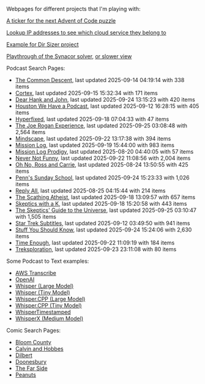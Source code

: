 Webpages for different projects that I'm playing with:

[A ticker for the next Advent of Code puzzle](https://seligman.github.io/aoc_ticker.html)

[Lookup IP addresses to see which cloud service they belong to](https://seligman.github.io/cloud-ips/index.html)

[Example for Dir Sizer project](https://seligman.github.io/dir_sizer/cost_example.html)

[Playthrough of the Synacor solver](https://seligman.github.io/synacor/run_script_speed.html), [or slower view](https://seligman.github.io/synacor/run_script.html)

Podcast Search Pages:
<!-- Podcasts Start -->
* [The Common Descent](https://seligman.github.io/podcasts/common_descent/common_descent.html), last updated 2025-09-14 04:19:14 with 338 items
* [Cortex](https://seligman.github.io/podcasts/cortex_pod/cortex_pod.html), last updated 2025-09-15 15:32:34 with 171 items
* [Dear Hank and John](https://seligman.github.io/podcasts/hank_and_john/hank_and_john.html), last updated 2025-09-24 13:15:23 with 420 items
* [Houston We Have a Podcast](https://seligman.github.io/podcasts/houston_we_have_a_podcast/houston_we_have_a_podcast.html), last updated 2025-09-12 16:28:15 with 405 items
* [Hyperfixed](https://seligman.github.io/podcasts/hyperfixed/hyperfixed.html), last updated 2025-09-18 07:04:33 with 47 items
* [The Joe Rogan Experience](https://seligman.github.io/podcasts/jre/jre.html), last updated 2025-09-25 03:08:48 with 2,564 items
* [Mindscape](https://seligman.github.io/podcasts/mindscape/mindscape.html), last updated 2025-09-22 13:17:38 with 394 items
* [Mission Log](https://seligman.github.io/podcasts/mission_log/mission_log.html), last updated 2025-09-19 15:44:00 with 983 items
* [Mission Log Prodigy](https://seligman.github.io/podcasts/ml_prodigy/ml_prodigy.html), last updated 2025-08-20 04:40:05 with 57 items
* [Never Not Funny](https://seligman.github.io/podcasts/nevernotfunny/nevernotfunny.html), last updated 2025-09-22 11:08:56 with 2,004 items
* [Oh No, Ross and Carrie](https://seligman.github.io/podcasts/oh_no/oh_no.html), last updated 2025-08-24 13:50:55 with 425 items
* [Penn's Sunday School](https://seligman.github.io/podcasts/penn_sunday_school/penn_sunday_school.html), last updated 2025-09-24 15:23:33 with 1,026 items
* [Reply All](https://seligman.github.io/podcasts/reply_all/reply_all.html), last updated 2025-08-25 04:15:44 with 214 items
* [The Scathing Atheist](https://seligman.github.io/podcasts/scathing/scathing.html), last updated 2025-09-18 13:09:57 with 657 items
* [Skeptics with a K](https://seligman.github.io/podcasts/swak/swak.html), last updated 2025-09-18 15:20:58 with 443 items
* [The Skeptics' Guide to the Universe](https://seligman.github.io/podcasts/sgu/sgu.html), last updated 2025-09-25 03:10:47 with 1,505 items
* [Star Trek Subtitles](https://seligman.github.io/star_trek_subtitles/star_trek_subtitles.html), last updated 2025-09-12 03:49:50 with 941 items
* [Stuff You Should Know](https://seligman.github.io/podcasts/stuff_know/stuff_know.html), last updated 2025-09-24 15:24:06 with 2,630 items
* [Time Enough](https://seligman.github.io/podcasts/time_enough/time_enough.html), last updated 2025-09-22 11:09:19 with 184 items
* [Treksploration](https://seligman.github.io/podcasts/treksploration/treksploration.html), last updated 2025-09-23 23:11:08 with 80 items
<!-- Podcasts End -->

Some Podcast to Text examples:
* [AWS Transcribe](https://seligman.github.io/podcast_to_text/Example-Results-AWS-Transcribe.html)
* [OpenAI](https://seligman.github.io/podcast_to_text/Example-Results-OpenAI.html)
* [Whisper (Large Model)](https://seligman.github.io/podcast_to_text/Example-Results-Whisper-Large.html)
* [Whisper (Tiny Model)](https://seligman.github.io/podcast_to_text/Example-Results-Whisper-Tiny.html)
* [Whisper.CPP (Large Model)](https://seligman.github.io/podcast_to_text/Example-Results-Whisper_CPP-Large.html)
* [Whisper.CPP (Tiny Model)](https://seligman.github.io/podcast_to_text/Example-Results-Whisper_CPP-Tiny.html)
* [WhisperTimestamped](https://seligman.github.io/podcast_to_text/Example-Results-WhisperTimestamped-Medium.html)
* [WhisperX (Medium Model)](https://seligman.github.io/podcast_to_text/Example-Results-WhisperX-Medium.html)

Comic Search Pages:
* [Bloom County](https://seligman.github.io/comics/bloom_county.html)
* [Calvin and Hobbes](https://seligman.github.io/comics/calvin_and_hobbes.html)
* [Dilbert](https://seligman.github.io/comics/dilbert.html)
* [Doonesbury](https://seligman.github.io/comics/doonesbury.html)
* [The Far Side](https://seligman.github.io/comics/far_side.html)
* [Peanuts](https://seligman.github.io/comics/peanuts.html)
